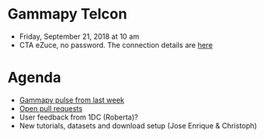 # Gammapy Telcon

* Friday, September 21, 2018 at 10 am
* CTA eZuce, no password.  The connection details are [here](ezuce.txt)

# Agenda

* [Gammapy pulse from last week](https://github.com/gammapy/gammapy/pulse)
* [Open pull requests](https://github.com/gammapy/gammapy/pulls)
* User feedback from 1DC (Roberta)?
* New tutorials, datasets and download setup (Jose Enrique & Christoph)
